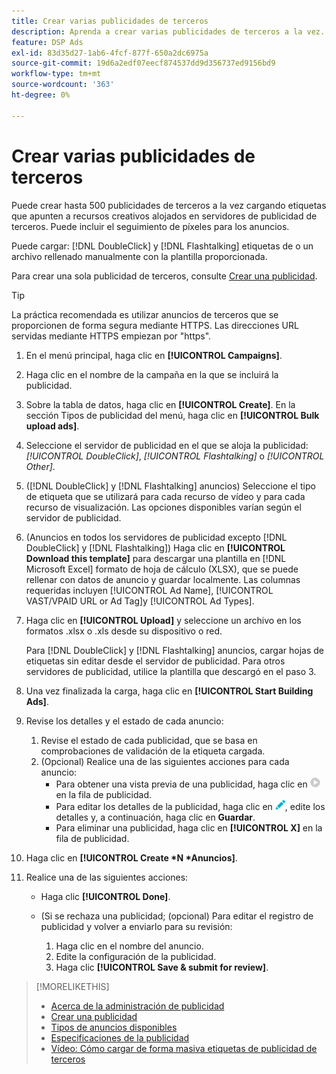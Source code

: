 ```yaml
---
title: Crear varias publicidades de terceros
description: Aprenda a crear varias publicidades de terceros a la vez.
feature: DSP Ads
exl-id: 83d35d27-1ab6-4fcf-877f-650a2dc6975a
source-git-commit: 19d6a2edf07eecf874537dd9d356737ed9156bd9
workflow-type: tm+mt
source-wordcount: '363'
ht-degree: 0%

---
```


# Crear varias publicidades de terceros

Puede crear hasta 500 publicidades de terceros a la vez cargando etiquetas que apunten a recursos creativos alojados en servidores de publicidad de terceros. Puede incluir el seguimiento de píxeles para los anuncios.<!-- The bulksheet template for other ad servers says you can include 200. Which is it: 200 or 500? -->

Puede cargar: [!DNL DoubleClick] y [!DNL Flashtalking] etiquetas de o un archivo rellenado manualmente con la plantilla proporcionada.

Para crear una sola publicidad de terceros, consulte [Crear una publicidad](ad-create.md).

>[!TIP]
>
> La práctica recomendada es utilizar anuncios de terceros que se proporcionen de forma segura mediante HTTPS. Las direcciones URL servidas mediante HTTPS empiezan por &quot;https&quot;.

1. En el menú principal, haga clic en **[!UICONTROL Campaigns]**.

1. Haga clic en el nombre de la campaña en la que se incluirá la publicidad.

1. Sobre la tabla de datos, haga clic en **[!UICONTROL Create]**. En la sección Tipos de publicidad del menú, haga clic en **[!UICONTROL Bulk upload ads]**.

1. Seleccione el servidor de publicidad en el que se aloja la publicidad: *[!UICONTROL DoubleClick]*, *[!UICONTROL Flashtalking]* o *[!UICONTROL Other]*.

1. ([!DNL DoubleClick] y [!DNL Flashtalking] anuncios) Seleccione el tipo de etiqueta que se utilizará para cada recurso de vídeo y para cada recurso de visualización. Las opciones disponibles varían según el servidor de publicidad.

1. (Anuncios en todos los servidores de publicidad excepto [!DNL DoubleClick] y [!DNL Flashtalking]) Haga clic en **[!UICONTROL Download this template]** para descargar una plantilla en [!DNL Microsoft Excel] formato de hoja de cálculo (XLSX), que se puede rellenar con datos de anuncio y guardar localmente. Las columnas requeridas incluyen [!UICONTROL Ad Name], [!UICONTROL VAST/VPAID URL or Ad Tag]y [!UICONTROL Ad Types].

1. Haga clic en **[!UICONTROL Upload]** y seleccione un archivo en los formatos .xlsx o .xls desde su dispositivo o red.

   Para [!DNL DoubleClick] y [!DNL Flashtalking] anuncios, cargar hojas de etiquetas sin editar desde el servidor de publicidad. Para otros servidores de publicidad, utilice la plantilla que descargó en el paso 3.

1. Una vez finalizada la carga, haga clic en **[!UICONTROL Start Building Ads]**.

1. Revise los detalles y el estado de cada anuncio:

   1. Revise el estado de cada publicidad, que se basa en comprobaciones de validación de la etiqueta cargada.
   1. (Opcional) Realice una de las siguientes acciones para cada anuncio:
      * Para obtener una vista previa de una publicidad, haga clic en ![play](/help/dsp/assets/play.png) en la fila de publicidad.
      * Para editar los detalles de la publicidad, haga clic en ![editar](/help/dsp/assets/edit.png), edite los detalles y, a continuación, haga clic en **Guardar**.
      * Para eliminar una publicidad, haga clic en **[!UICONTROL X]** en la fila de publicidad.

1. Haga clic en **[!UICONTROL Create *N *Anuncios]**.

1. Realice una de las siguientes acciones:

   * Haga clic **[!UICONTROL Done]**.

   * (Si se rechaza una publicidad; (opcional) Para editar el registro de publicidad y volver a enviarlo para su revisión:
      1. Haga clic en el nombre del anuncio.
      1. Edite la configuración de la publicidad.
      1. Haga clic **[!UICONTROL Save & submit for review]**.

>[!MORELIKETHIS]
>
>* [Acerca de la administración de publicidad](ad-about.md)
>* [Crear una publicidad](ad-create.md)
>* [Tipos de anuncios disponibles](ad-types.md)
>* [Especificaciones de la publicidad](/help/dsp/assets/ad-specs.pdf)
>* [Vídeo: Cómo cargar de forma masiva etiquetas de publicidad de terceros](https://experienceleague.adobe.com/docs/advertising-cloud-learn/tutorials/dsp/bulk-upload-third-party-ad-tags.html)

